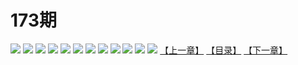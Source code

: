 # 173期
![](https://mao.mhtupian.com/uploads/img/7563/91669/001.jpeg)
![](https://mao.mhtupian.com/uploads/img/7563/91669/002.jpeg)
![](https://mao.mhtupian.com/uploads/img/7563/91669/003.jpeg)
![](https://mao.mhtupian.com/uploads/img/7563/91669/004.jpeg)
![](https://mao.mhtupian.com/uploads/img/7563/91669/005.jpeg)
![](https://mao.mhtupian.com/uploads/img/7563/91669/006.jpeg)
![](https://mao.mhtupian.com/uploads/img/7563/91669/007.jpeg)
![](https://mao.mhtupian.com/uploads/img/7563/91669/008.jpeg)
![](https://mao.mhtupian.com/uploads/img/7563/91669/009.jpeg)
![](https://mao.mhtupian.com/uploads/img/7563/91669/010.jpeg)
![](https://mao.mhtupian.com/uploads/img/7563/91669/011.jpeg)
![](https://mao.mhtupian.com/uploads/img/7563/91669/012.jpeg)
[【上一章】](./109.md)
[【目录】](./README.md)
[【下一章】](./111.md)
